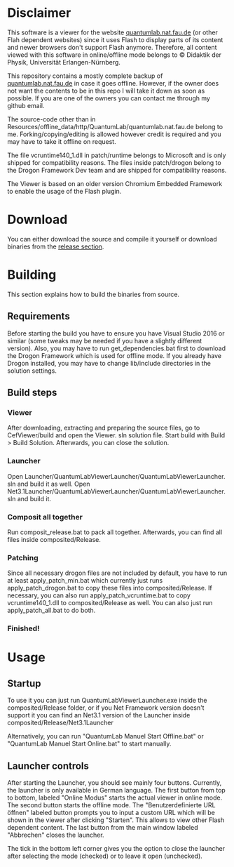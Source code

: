 # Disclaimer

This software is a viewer for the website <a href="https://quantumlab.nat.fau.de">quantumlab.nat.fau.de</a> (or other Flah dependent websites) since it uses Flash to display parts of its content and newer browsers don't support Flash anymore. Therefore, all content viewed with this software in online/offline mode belongs to © Didaktik der Physik, Universität Erlangen-Nürnberg.

This repository contains a mostly complete backup of <a href="https://quantumlab.nat.fau.de">quantumlab.nat.fau.de</a> in case it goes offline. However, if the owner does not want the contents to be in this repo I will take it down as soon as possible. If you are one of the owners you can contact me through my github email.

The source-code other than in Resources/offline_data/http/QuantumLab/quantumlab.nat.fau.de belong to me. Forking/copying/editing is allowed however credit is required and you may have to take it offline on request.

The file vcruntime140_1.dll in patch/runtime belongs to Microsoft and is only shipped for compatibility reasons.
The files inside patch/drogon belong to the Drogon Framework Dev team and are shipped for compatibility reasons.

The Viewer is based on an older version Chromium Embedded Framework to enable the usage of the Flash plugin.

# Download
You can either download the source and compile it yourself or download binaries from the <a href="https://github.com/H4x0r-000/QuantumLabViewer/releases/latest">release section</a>.

# Building
This section explains how to build the binaries from source.

## Requirements
Before starting the build you have to ensure you have Visual Studio 2016 or similar (some tweaks may be needed if you have a slightly different version). Also, you may have to run get_dependencies.bat first to download the Drogon Framework which is used for offline mode. If you already have Drogon installed, you may have to change lib/include directories in the solution settings.

## Build steps

### Viewer
After downloading, extracting and preparing the source files, go to CefViewer/build and open the Viewer. sln solution file. Start build with Build > Build Solution. Afterwards, you can close the solution.

### Launcher
Open Launcher/QuantumLabViewerLauncher/QuantumLabViewerLauncher. sln and build it as well.
Open Net3.1Launcher/QuantumLabViewerLauncher/QuantumLabViewerLauncher. sln and build it.

### Composit all together
Run composit_release.bat to pack all together. Afterwards, you can find all files inside composited/Release.

### Patching
Since all necessary drogon files are not included by default, you have to run at least apply_patch_min.bat which currently just runs apply_patch_drogon.bat to copy these files into composited/Release. If necessary, you can also run apply_patch_vcruntime.bat to copy vcruntime140_1.dll to composited/Release as well. You can also just run apply_patch_all.bat to do both.

### Finished!

# Usage

## Startup
To use it you can just run QuantumLabViewerLauncher.exe inside the composited/Release folder, or if you Net Framework version doesn't support it you can find an Net3.1 version of the Launcher inside composited/Release/Net3.1Launcher

Alternatively, you can run "QuantumLab Manuel Start Offline.bat" or "QuantumLab Manuel Start Online.bat" to start manually.

## Launcher controls
After starting the Launcher, you should see mainly four buttons. Currently, the launcher is only available in German language. The first button from top to bottom, labeled "Online Modus" starts the actual viewer in online mode. The second button starts the offline mode. The "Benutzerdefinierte URL öffnen" labeled button prompts you to input a custom URL which will be shown in the viewer after clicking "Starten". This allows to view other Flash dependent content. The last button from the main window labeled "Abbrechen" closes the launcher.

The tick in the bottom left corner gives you the option to close the launcher after selecting the mode (checked) or to leave it open (unchecked).
